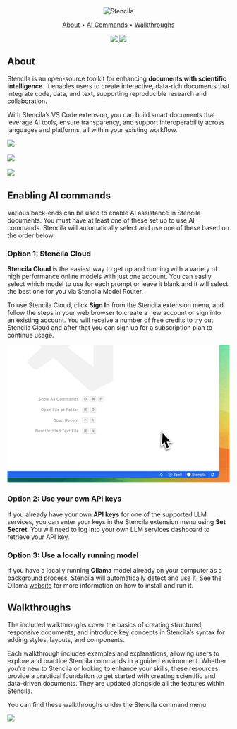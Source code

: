 <div align="center">
  <img src="https://raw.githubusercontent.com/stencila/stencila/refs/heads/main/vscode/icons/stencila.png" alt="Stencila" width=300>
</div>

<p align="center">
  <a href="#about-stencila">
    About
  </a> •
  <a href="#enabling-ai-commands">
    AI Commands
  </a> •
  <a href="#walkthroughs">
    Walkthroughs
  </a>
</p>

<div align="center">
  <a href="https://discord.gg/GADr6Jv">
    <img src="https://img.shields.io/discord/709952324356800523.svg?logo=discord&style=for-the-badge&color=1d3bd1&logoColor=66ff66&labelColor=3219a8">
  </a>
  <a href="https://github.com/stencila/stencila/blob/main/vscode/LICENSE">
    <img src="https://img.shields.io/badge/apache-Apache%202.0-x.svg?logo=apache&label=licence&style=for-the-badge&color=1d3bd1&logoColor=66ff66&labelColor=3219a8">
  </a>
</div>

## About

Stencila is an open-source toolkit for enhancing **documents with scientific intelligence**. It enables users to create interactive, data-rich documents that integrate code, data, and text, supporting reproducible research and collaboration.

With Stencila’s VS Code extension, you can build smart documents that leverage AI tools, ensure transparency, and support interoperability across languages and platforms, all within your existing workflow.

![](./demos/command-create-math.gif)

![](./demos/command-fix-math.gif)

![](./demos/command-create-flowchart.gif)

## Enabling AI commands

Various back-ends can be used to enable AI assistance in Stencila documents. You must have at least one of these set up to use AI commands. Stencila will automatically select and use one of these based on the order below:

### Option 1: Stencila Cloud

**Stencila Cloud** is the easiest way to get up and running with a variety of high performance online models with just one account. You can easily select which model to use for each prompt or leave it blank and it will select the best one for you via Stencila Model Router.

To use Stencila Cloud, click **Sign In** from the Stencila extension menu, and follow the steps in your web browser to create a new account or sign into an existing account. You will receive a number of free credits to try out Stencila Cloud and after that you can sign up for a subscription plan to continue usage.

![](./demos/signin.gif)

### Option 2: Use your own API keys

If you already have your own **API keys** for one of the supported LLM services, you can enter your keys in the Stencila extension menu using **Set Secret**. You will need to log into your own LLM services dashboard to retrieve your API key.

### Option 3: Use a locally running model

If you have a locally running **Ollama** model already on your computer as a background process, Stencila will automatically detect and use it. See the Ollama [website](https://ollama.com/) for more information on how to install and run it.

## Walkthroughs

The included walkthroughs cover the basics of creating structured, responsive documents, and introduce key concepts in Stencila’s syntax for adding styles, layouts, and components.

Each walkthrough includes examples and explanations, allowing users to explore and practice Stencila commands in a guided environment. Whether you're new to Stencila or looking to enhance your skills, these resources provide a practical foundation to get started with creating scientific and data-driven documents. They are updated alongside all the features within Stencila.

You can find these walkthroughs under the Stencila command menu.

![](./demos/walkthroughs.gif)
